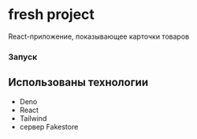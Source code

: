 # fresh project
React-приложение, показывающее карточки товаров

### Запуск


## Использованы технологии
- Deno
- React
- Tailwind
- сервер Fakestore

